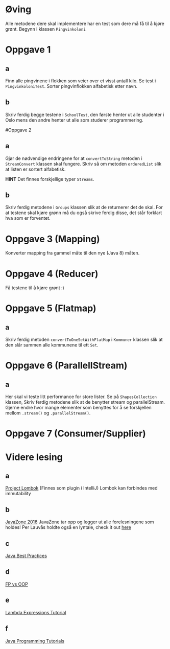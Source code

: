 # Øving

Alle metodene dere skal implementere har en test som dere må få til å kjøre grønt.
Begynn i klassen `Pingvinkoloni`

# Oppgave 1

## a
   Finn alle pingvinene i flokken som veier over et visst antall kilo. Se test i `PingvinkoloniTest`.
   Sorter pingvinflokken alfabetisk etter navn.
   
## b 
   Skriv ferdig begge testene i `SchoolTest`, den første henter ut alle studenter i Oslo
   mens den andre henter ut alle som studerer programmering.
   
#Oppgave 2

## a 
   Gjør de nødvendige endringene for at `convertToString` metoden i `StreamConvert` klassen skal
   fungere.
   Skriv så om metoden `orderedList` slik at listen er sortert alfabetisk. 
   
   **HINT** Det finnes forskjellige typer `Streams`.
   
## b 
   Skriv ferdig metodene i `Groups` klassen slik at de returnerer det de skal.
   For at testene skal kjøre grønn må du også skrive ferdig disse, det står
   forklart hva som er forventet.

# Oppgave 3 (Mapping)
 Konverter mapping fra gammel måte til den nye (Java 8) måten.

# Oppgave 4 (Reducer)

Få testene til å kjøre grønt :)

# Oppgave 5 (Flatmap)

## a
 Skriv ferdig metoden `convertToOneSetWithFlatMap` i `Kommuner` klassen slik at den slår sammen alle
   kommunene til ett `Set`.

# Oppgave 6 (ParallellStream)

## a 
   Her skal vi teste litt performance for store lister. Se på `ShapesCollection` klassen, 
   Skriv ferdig metodene slik at de benytter stream og parallelStream.
   Gjerne endre hvor mange elementer som benyttes for å se forskjellen mellom `.stream()` og `.parallelStream()`.
   
# Oppgave 7 (Consumer/Supplier)

# Videre lesing

## a 
   [Project Lombok](https://projectlombok.org/) (Finnes som plugin i IntelliJ)
   Lombok kan forbindes med immutability
   
## b  
   [JavaZone 2016](https://2016.javazone.no/program)
   JavaZone tar opp og legger ut alle forelesningene som holdes!
   Per Lauvås holdte også en lyntale, check it out [here](https://2016.javazone.no/program/juniorene-kommer)
   
## c 
   [Java Best Practices](http://howtodoinjava.com/java-best-practices/)

## d 
   [FP vs OOP](http://stackoverflow.com/questions/2078978/functional-programming-vs-object-oriented-programming)

## e 
   [Lambda Expressions Tutorial](http://viralpatel.net/blogs/lambda-expressions-java-tutorial/)

## f
   [Java Programming Tutorials](http://courses.coreservlets.com/Course-Materials/java.html)